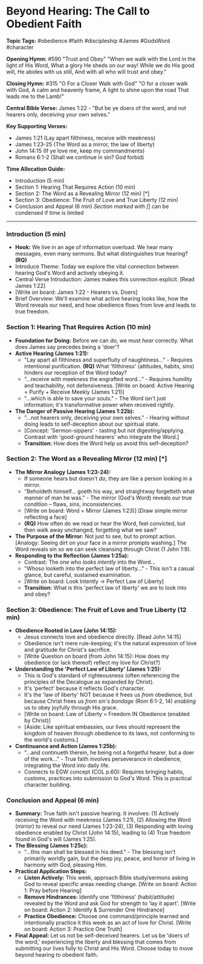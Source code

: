 # Beyond Hearing: The Call to Obedient Faith

**Topic Tags:** #obedience #faith #discipleship #James #GodsWord #character

**Opening Hymn:** #590 "Trust and Obey" "When we walk with the Lord in the light
of His Word, What a glory He sheds on our way! While we do His good will, He
abides with us still, And with all who will trust and obey."

**Closing Hymn:** #315 "O For a Closer Walk with God" "O for a closer walk with
God, A calm and heavenly frame, A light to shine upon the road That leads me to
the Lamb!"

**Central Bible Verse:** James 1:22 - "But be ye doers of the word, and not
hearers only, deceiving your own selves."

**Key Supporting Verses:**

- James 1:21 (Lay apart filthiness, receive with meekness)
- James 1:23-25 (The Word as a mirror, the law of liberty)
- John 14:15 (If ye love me, keep my commandments)
- Romans 6:1-2 (Shall we continue in sin? God forbid)

**Time Allocation Guide:**

- Introduction (5 min)
- Section 1: Hearing That Requires Action (10 min)
- Section 2: The Word as a Revealing Mirror (12 min) [*]
- Section 3: Obedience: The Fruit of Love and True Liberty (12 min)
- Conclusion and Appeal (6 min) _Section marked with [_] can be condensed if
  time is limited

---

### Introduction (5 min)

- **Hook:** We live in an age of information overload. We hear many messages,
  even many sermons. But what distinguishes true hearing? **(RQ)**
- Introduce Theme: Today we explore the vital connection between hearing God's
  Word and actively obeying it.
- Central Verse Introduction: James makes this connection explicit. [Read James
  1:22]
- [Write on board: James 1:22 - Hearers vs. Doers]
- Brief Overview: We'll examine what active hearing looks like, how the Word
  reveals our need, and how obedience flows from love and leads to true freedom.

### Section 1: Hearing That Requires Action (10 min)

- **Foundation for Doing:** Before we can _do_, we must _hear_ correctly. What
  does James say precedes being a 'doer'?
- **Active Hearing (James 1:21):**
  - "Lay apart all filthiness and superfluity of naughtiness..." - Requires
    intentional purification. **(RQ)** What 'filthiness' (attitudes, habits,
    sins) hinders our reception of the Word today?
  - "...receive with meekness the engrafted word..." - Requires humility and
    teachability, not defensiveness. [Write on board: Active Hearing = Purify +
    Receive Meekly (James 1:21)]
  - "...which is able to save your souls." - The Word isn't just information;
    it's transformative power when received rightly.
- **The Danger of Passive Hearing (James 1:22b):**
  - "...not hearers only, deceiving your own selves." - Hearing without doing
    leads to self-deception about our spiritual state.
  - [Concept: 'Sermon-sippers' - tasting but not digesting/applying. Contrast
    with 'good-ground hearers' who integrate the Word.]
  - **Transition:** How does the Word help us avoid this self-deception?

### Section 2: The Word as a Revealing Mirror (12 min) [*]

- **The Mirror Analogy (James 1:23-24):**
  - If someone hears but doesn't _do_, they are like a person looking in a
    mirror.
  - "Beholdeth himself... goeth his way, and straightway forgetteth what manner
    of man he was." - The mirror (God's Word) reveals our true condition –
    flaws, sins, inconsistencies.
  - [Write on board: Word = Mirror (James 1:23)] [Draw simple mirror reflecting
    a face]
  - **(RQ)** How often do we read or hear the Word, feel convicted, but then
    walk away unchanged, forgetting what we saw?
- **The Purpose of the Mirror:** Not just to see, but to prompt action.
  [Analogy: Seeing dirt on your face in a mirror prompts washing.] The Word
  reveals sin so we can seek cleansing through Christ (1 John 1:9).
- **Responding to the Reflection (James 1:25a):**
  - Contrast: The one who _looks intently_ into the Word...
  - "Whoso looketh into the perfect law of liberty..." - This isn't a casual
    glance, but careful, sustained examination.
  - [Write on board: Look Intently -> Perfect Law of Liberty]
  - **Transition:** What is this 'perfect law of liberty' we are to look into
    and obey?

### Section 3: Obedience: The Fruit of Love and True Liberty (12 min)

- **Obedience Rooted in Love (John 14:15):**
  - Jesus connects love and obedience directly. [Read John 14:15]
  - Obedience isn't mere rule-keeping; it's the natural expression of love and
    gratitude for Christ's sacrifice.
  - [Write Question on board (from John 14:15): How does my obedience (or lack
    thereof) reflect my love for Christ?]
- **Understanding the 'Perfect Law of Liberty' (James 1:25):**
  - This is God's standard of righteousness (often referencing the principles of
    the Decalogue as expanded by Christ).
  - It's 'perfect' because it reflects God's character.
  - It's the 'law of liberty' NOT because it frees us _from_ obedience, but
    because Christ frees us _from sin's bondage_ (Rom 6:1-2, 14) _enabling_ us
    to obey joyfully through His grace.
  - [Write on board: Law of Liberty = Freedom IN Obedience (enabled by Christ)]
  - [Aside: Like spiritual embassies, our lives should represent the kingdom of
    heaven through obedience to its laws, not conforming to the world's
    customs.]
- **Continuance and Action (James 1:25b):**
  - "...and continueth therein, he being not a forgetful hearer, but a doer of
    the work..." - True faith involves perseverance in obedience, integrating
    the Word into daily life.
  - Connects to EGW concept (COL p.60): Requires bringing habits, customs,
    practices into submission to God's Word. This is practical character
    building.

### Conclusion and Appeal (6 min)

- **Summary:** True faith isn't passive hearing. It involves: (1) Actively
  receiving the Word with meekness (James 1:21), (2) Allowing the Word (mirror)
  to reveal our need (James 1:23-24), (3) Responding with loving obedience
  enabled by Christ (John 14:15), leading to (4) True freedom found in God's
  will (James 1:25).
- **The Blessing (James 1:25c):**
  - "...this man shall be blessed in his deed." - The blessing isn't primarily
    worldly gain, but the deep joy, peace, and honor of living in harmony with
    God, pleasing Him.
- **Practical Application Steps:**
  - **Listen Actively:** This week, approach Bible study/sermons asking God to
    reveal specific areas needing change. [Write on board: Action 1: Pray before
    Hearing]
  - **Remove Hindrances:** Identify one 'filthiness' (habit/attitude) revealed
    by the Word and ask God for strength to 'lay it apart'. [Write on board:
    Action 2: Identify & Surrender One Hindrance]
  - **Practice Obedience:** Choose one command/principle learned and
    intentionally practice it this week as an act of love for Christ. [Write on
    board: Action 3: Practice One Truth]
- **Final Appeal:** Let us not be self-deceived hearers. Let us be 'doers of the
  word,' experiencing the liberty and blessing that comes from submitting our
  lives fully to Christ and His Word. Choose today to move beyond hearing to
  obedient faith.
